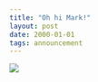 ```yaml
---
title: "Oh hi Mark!"
layout: post
date: 2000-01-01
tags: announcement
---
```



![](https://cdn-images-1.medium.com/max/800/1*idIeY7aLvXqFA1P7H1yI6A.gif)

